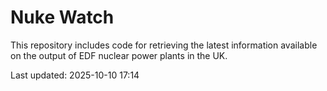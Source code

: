 # Nuke Watch

This repository includes code for retrieving the latest information available on the output of EDF nuclear power plants in the UK.

Last updated: 2025-10-10 17:14